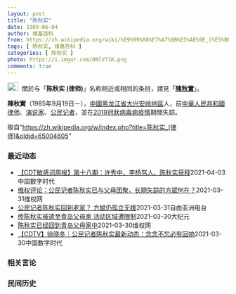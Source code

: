 ```yaml
---
layout: post
title: "陈秋实"
date: 1989-06-04
author: 维基百科
from: https://zh.wikipedia.org/wiki/%E9%99%88%E7%A7%8B%E5%AE%9E_(%E5%BE%8B%E5%B8%88)
tags: [ 陈秋实, 维基百科 ]
categories: [ 陈秋实 ]
photo: https://i.imgur.com/0NlV71K.png
comments: true
---
```

<div class="mw-parser-output"><div role="note" class="hatnote navigation-not-searchable"><a href="/wiki/Wikipedia:%E6%B6%88%E6%AD%A7%E4%B9%89" title="Wikipedia:消歧义"><img alt="Disambig gray.svg" src="//upload.wikimedia.org/wikipedia/commons/thumb/5/5f/Disambig_gray.svg/25px-Disambig_gray.svg.png" decoding="async" width="25" height="19" srcset="//upload.wikimedia.org/wikipedia/commons/thumb/5/5f/Disambig_gray.svg/38px-Disambig_gray.svg.png 1.5x, //upload.wikimedia.org/wikipedia/commons/thumb/5/5f/Disambig_gray.svg/50px-Disambig_gray.svg.png 2x" data-file-width="220" data-file-height="168"></a>&nbsp;&nbsp;關於与「<b>陈秋实 (律师)</b>」名称相近或相同的条目，請見「<b><a href="/wiki/%E9%99%B3%E7%A7%8B%E5%AF%A6" class="mw-disambig" title="陳秋實">陳秋實</a></b>」。</div>



<p><b>陳秋實</b>（1985年9月19日<span class="useeditintro" title="Template:BLP editintro">－</span>），<a href="/wiki/%E4%B8%AD%E5%9C%8B" title="中國">中國</a><a href="/wiki/%E9%BB%91%E9%BE%99%E6%B1%9F%E7%9C%81" title="黑龙江省">黑龙江省</a><a href="/wiki/%E5%A4%A7%E5%85%B4%E5%AE%89%E5%B2%AD%E5%9C%B0%E5%8C%BA" title="大兴安岭地区">大兴安岭地區</a>人，前<a href="/wiki/%E4%B8%AD%E8%8F%AF%E4%BA%BA%E6%B0%91%E5%85%B1%E5%92%8C%E5%9C%8B%E5%BE%8B%E5%B8%88" class="mw-redirect" title="中華人民共和國律师">中華人民共和國律师</a>、<a href="/wiki/%E6%BC%94%E8%AF%B4%E5%AE%B6" title="演说家">演说家</a>、<a href="/wiki/%E5%85%AC%E6%B0%91%E8%A8%98%E8%80%85" class="mw-redirect" title="公民記者">公民记者</a>，並在<a href="/wiki/2019%E5%86%A0%E7%8B%80%E7%97%85%E6%AF%92%E7%97%85%E7%96%AB%E6%83%85" class="mw-redirect" title="2019冠狀病毒病疫情">2019冠狀病毒病疫情</a>期間失踪。
</p>
</div><noscript><img src="//zh.wikipedia.org/wiki/Special:CentralAutoLogin/start?type=1x1" alt="" title="" width="1" height="1" style="border: none; position: absolute;"></noscript>
<div class="printfooter">取自“<a dir="ltr" href="https://zh.wikipedia.org/w/index.php?title=陈秋实_(律师)&amp;oldid=65004605">https://zh.wikipedia.org/w/index.php?title=陈秋实_(律师)&amp;oldid=65004605</a>”</div><div id="recent-news"><h3>最近动态</h3><ul><li><a href="https://nodebe4.github.io/waimei/2021-04-03/CDT%E6%95%8F%E6%84%9F%E8%AF%8D%E5%91%A8%E6%8A%A5-%E7%AC%AC%E5%8D%81%E5%85%AB%E6%9C%9F-%E8%AE%B8%E7%A7%80%E4%B8%AD-%E6%9D%8E%E6%9D%A8%E9%AA%82%E4%BA%BA-%E9%99%88%E7%A7%8B%E5%AE%9E%E8%8E%B7%E9%87%8A" title="【CDT敏感词周报】第十八期：许秀中、李杨骂人、陈秋实获释—— 上期内容：【CDT敏感词周报】第十七期：H&amp;amp;M、支持新疆人、YUEJIPENGCI、加速主义 测试时间：2021年...">【CDT敏感词周报】第十八期：许秀中、李杨骂人、陈秋实获释</a><time>2021-04-03</time><a class="tag">中国数字时代</a></li>
<li><a href="https://nodebe4.github.io/waimei/2021-03-31/%E7%BB%B4%E6%9D%83%E8%AF%84%E8%AE%BA-%E5%85%AC%E6%B0%91%E8%AE%B0%E8%80%85%E9%99%88%E7%A7%8B%E5%AE%9E%E5%B7%B2%E4%B8%8E%E7%88%B6%E6%AF%8D%E5%9B%A2%E8%81%9A-%E9%95%BF%E6%9C%9F%E5%A4%B1%E8%B8%AA%E7%9A%84%E6%96%B9%E6%96%8C%E4%BD%95%E5%9C%A8" title="维权评论：公民记者陈秋实已与父母团聚，长期失踪的方斌何在？—— 特约评论员：武月明&nbsp; 近日，公民记者陈秋实的好友、北京格斗教练徐晓东通过YouTube发布视频消息透露，陈秋实已经回到山东青岛父母...">维权评论：公民记者陈秋实已与父母团聚，长期失踪的方斌何在？</a><time>2021-03-31</time><a class="tag">维权网</a></li>
<li><a href="https://nodebe4.github.io/waimei/2021-03-31/%E5%85%AC%E6%B0%91%E8%AE%B0%E8%80%85%E9%99%88%E7%A7%8B%E5%AE%9E%E5%9B%9E%E5%88%B0%E8%80%81%E5%AE%B6-%E6%96%B9%E6%96%8C%E4%BB%8D%E5%AD%A4%E7%AB%8B%E6%97%A0%E6%8F%B4" title="公民记者陈秋实回到老家？ 方斌仍孤立无援—— 美国国务院本周二发布的《2020年度人权报告》中，专门提及去年因为报道武汉新冠疫情真相而被失踪的中国公民记者陈秋实、方斌等人。与此同时，陈秋实的好友...">公民记者陈秋实回到老家？ 方斌仍孤立无援</a><time>2021-03-31</time><a class="tag">自由亚洲电台</a></li>
<li><a href="https://nodebe4.github.io/waimei/2021-03-30/%E4%BC%A0%E9%99%88%E7%A7%8B%E5%AE%9E%E8%A2%AB%E9%81%A3%E8%87%B3%E9%9D%92%E5%B2%9B%E7%88%B6%E6%AF%8D%E5%AE%B6-%E6%B4%BB%E5%8A%A8%E5%8C%BA%E5%9F%9F%E9%81%AD%E9%99%90%E5%88%B6" title="传陈秋实被遣至青岛父母家 活动区域遭限制—— 【大纪元2021年03月31日讯】（大纪元记者李净报导）公民记者陈秋实因报导武汉疫情遭中共拘押。近日，陈秋实长寿的好友、北京格斗教练徐晓东披露消息说...">传陈秋实被遣至青岛父母家 活动区域遭限制</a><time>2021-03-30</time><a class="tag">大纪元</a></li>
<li><a href="https://nodebe4.github.io/waimei/2021-03-30/%E9%99%88%E7%A7%8B%E5%AE%9E%E5%B7%B2%E7%BB%8F%E5%9B%9E%E5%88%B0%E9%9D%92%E5%B2%9B%E7%88%B6%E6%AF%8D%E5%AE%B6%E4%B8%AD" title="陈秋实已经回到青岛父母家中—— （维权网信息中心报道）2021年3月30日，本网据北京格斗教练、陈秋实好友徐晓东发布在YouTube 上的视频消息：陈秋实已经回到青岛父母家中，现在状态良好。 陈...">陈秋实已经回到青岛父母家中</a><time>2021-03-30</time><a class="tag">维权网</a></li>
<li><a href="https://nodebe4.github.io/waimei/2021-03-30/CDTV-%E5%BE%90%E6%99%93%E5%86%AC-%E5%85%AC%E6%B0%91%E8%AE%B0%E8%80%85%E9%99%88%E7%A7%8B%E5%AE%9E%E6%9C%80%E6%96%B0%E5%8A%A8%E6%80%81-%E5%BF%B5%E5%BF%B5%E4%B8%8D%E5%BF%98%E5%BF%85%E6%9C%89%E5%9B%9E%E5%93%8D" title="【CDTV】徐晓冬｜公民记者陈秋实最新动态：念念不忘必有回响—— @品葱网友acc：陈秋实妈妈从去年开始，就没有工作，全职在家，照顾他。爸爸本来退休返聘的，因为秋实去武汉这件事，留薪停职不工作，...">【CDTV】徐晓冬｜公民记者陈秋实最新动态：念念不忘必有回响</a><time>2021-03-30</time><a class="tag">中国数字时代</a></li>
</ul></div><div id="open-opinion"><h3>相关言论</h3><ul></ul></div><div id="mjls-record"><h3>民间历史</h3><ul></ul></div>